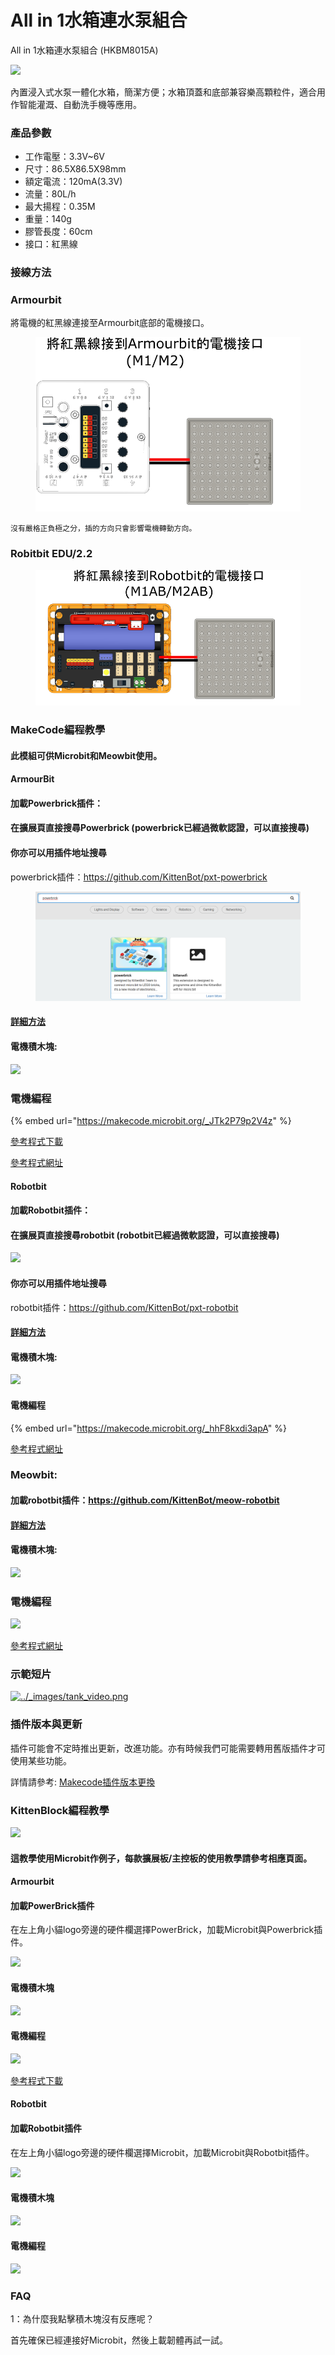 # All in 1水箱連水泵組合

All in 1水箱連水泵組合 (HKBM8015A)

![](https://kittenbothk.readthedocs.io/en/latest/_images/image--010.png)

內置浸入式水泵一體化水箱，簡潔方便；水箱頂蓋和底部兼容樂高顆粒件，適合用作智能灌溉、自動洗手機等應用。

### 產品參數

* 工作電壓：3.3V\~6V
* 尺寸：86.5X86.5X98mm
* 額定電流：120mA(3.3V)
* 流量：80L/h
* 最大揚程：0.35M
* 重量：140g
* 膠管長度：60cm
* 接口：紅黑線

### 接線方法

### Armourbit

將電機的紅黑線連接至Armourbit底部的電機接口。

<figure><img src="../.gitbook/assets/watertank_armourbit_wiring.png" alt=""><figcaption></figcaption></figure>

```
沒有嚴格正負極之分，插的方向只會影響電機轉動方向。
```

### Robitbit EDU/2.2

<figure><img src="../.gitbook/assets/watertank_robotbit_wiring.png" alt=""><figcaption></figcaption></figure>

### MakeCode編程教學

#### 此模組可供Microbit和Meowbit使用。

#### ArmourBit

#### 加載Powerbrick插件：

#### 在擴展頁直接搜尋Powerbrick (powerbrick已經過微軟認證，可以直接搜尋)

#### 你亦可以用插件地址搜尋

powerbrick插件：https://github.com/KittenBot/pxt-powerbrick

<figure><img src="../.gitbook/assets/image (1) (1) (1) (1).png" alt=""><figcaption></figcaption></figure>

#### [詳細方法](../programmingplatforms/makecode/kittenbotandmakecode.md)

#### 電機積木塊:

![](https://kittenbothk.readthedocs.io/en/latest/_images/motorblocks.png)

### 電機編程

{% embed url="https://makecode.microbit.org/_JTk2P79p2V4z" %}

[參考程式下載](https://bit.ly/PowerbrickM11_01Hex)

[參考程式網址](https://makecode.microbit.org/_RYHivyayYL4q)

#### Robotbit

#### 加載Robotbit插件：

#### 在擴展頁直接搜尋robotbit (robotbit已經過微軟認證，可以直接搜尋)

![](https://kittenbothk.readthedocs.io/en/latest/_images/robotbit_search.png)

#### 你亦可以用插件地址搜尋

robotbit插件：https://github.com/KittenBot/pxt-robotbit

#### [詳細方法](../programmingplatforms/makecode/kittenbotandmakecode.md)

#### 電機積木塊:

![](https://kittenbothk.readthedocs.io/en/latest/_images/2kmotorblocks_rb.png)

#### 電機編程

{% embed url="https://makecode.microbit.org/_hhF8kxdi3apA" %}

[參考程式網址](https://makecode.microbit.org/_hhF8kxdi3apA)

### Meowbit:

#### 加載robotbit插件：https://github.com/KittenBot/meow-robotbit

#### [詳細方法](../programmingplatforms/makecode/kittenbotandmakecode.md)

#### 電機積木塊:

![](https://kittenbothk.readthedocs.io/en/latest/_images/motorblocks.png)

### 電機編程

![](https://kittenbothk.readthedocs.io/en/latest/_images/2kmotorcode_meow.png)

[參考程式網址](https://makecode.com/_2z0C8v6XAC5y)

### 示範短片

[![../\_images/tank\_video.png](https://kittenbothk.readthedocs.io/en/latest/_images/tank_video.png)](https://www.youtube.com/watch?v=xzTVRHEHfVs)

### 插件版本與更新

插件可能會不定時推出更新，改進功能。亦有時候我們可能需要轉用舊版插件才可使用某些功能。

詳情請參考: [Makecode插件版本更換](../programmingplatforms/makecode/makecodeextupdate.md)

### KittenBlock編程教學

![](https://kittenbothk.readthedocs.io/en/latest/_images/kbbanner6.png)

#### 這教學使用Microbit作例子，每款擴展板/主控板的使用教學請參考相應頁面。

#### Armourbit

#### 加載PowerBrick插件

在左上角小貓logo旁邊的硬件欄選擇PowerBrick，加載Microbit與Powerbrick插件。

![](https://kittenbothk.readthedocs.io/en/latest/_images/addextension2.png)

#### 電機積木塊

![](https://kittenbothk.readthedocs.io/en/latest/_images/kbmotorblocks_armourbit.png)

#### 電機編程

![](https://kittenbothk.readthedocs.io/en/latest/_images/9gmotor_armourbit_kb_code.png)

[參考程式下載](https://bit.ly/PowerbrickM11_01sb3)

#### Robotbit

#### 加載Robotbit插件

在左上角小貓logo旁邊的硬件欄選擇Microbit，加載Microbit與Robotbit插件。

![](https://kittenbothk.readthedocs.io/en/latest/_images/addRB1.png)

#### 電機積木塊

![](https://kittenbothk.readthedocs.io/en/latest/_images/kbmotorblocks.png)

#### 電機編程

![](https://kittenbothk.readthedocs.io/en/latest/_images/9gmotor_robotbit_kb_code.png)

### FAQ

1：為什麼我點擊積木塊沒有反應呢？

首先確保已經連接好Microbit，然後上載韌體再試一試。
